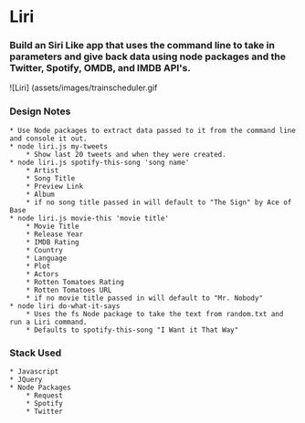 # Liri

### Build an Siri Like app that uses the command line to take in parameters and give back data using node packages and the Twitter, Spotify, OMDB, and IMDB API's.

![Liri] (assets/images/trainscheduler.gif

### Design Notes
	* Use Node packages to extract data passed to it from the command line and console it out.
	* node liri.js my-tweets
		* Show last 20 tweets and when they were created.
	* node liri.js spotify-this-song 'song name'
		* Artist
		* Song Title
		* Preview Link
		* Album
		* if no song title passed in will default to "The Sign" by Ace of Base
	* node liri.js movie-this 'movie title'
		* Movie Title
		* Release Year
		* IMDB Rating
		* Country
		* Language
		* Plot
		* Actors
		* Rotten Tomatoes Rating
		* Rotten Tomatoes URL
		* if no movie title passed in will default to "Mr. Nobody"
	* node liri do-what-it-says
		* Uses the fs Node package to take the text from random.txt and run a Liri command.
		* Defaults to spotify-this-song "I Want it That Way" 

### Stack Used
	* Javascript
	* JQuery
	* Node Packages
		* Request
		* Spotify
		* Twitter